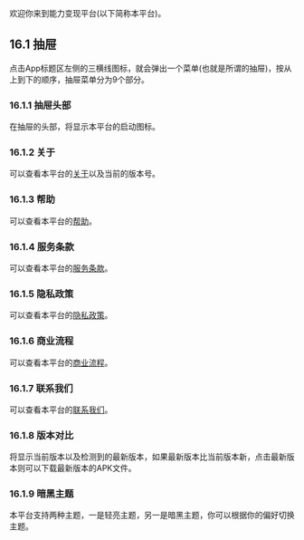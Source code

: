 欢迎你来到能力变现平台(以下简称本平台)。

## **16.1 抽屉**

点击App标题区左侧的三横线图标，就会弹出一个菜单(也就是所谓的抽屉)，按从上到下的顺序，抽屉菜单分为9个部分。

### **16.1.1 抽屉头部**

在抽屉的头部，将显示本平台的启动图标。

### **16.1.2 关于**

可以查看本平台的[关于](./README.md "关于")以及当前的版本号。

### **16.1.3 帮助**

可以查看本平台的[帮助](./HELP.md "帮助")。

### **16.1.4 服务条款**

可以查看本平台的[服务条款](./TERMS.md "服务条款")。

### **16.1.5 隐私政策**

可以查看本平台的[隐私政策](./PRIVACY.md "隐私政策")。

### **16.1.6 商业流程**

可以查看本平台的[商业流程](./BUSINESS.md "商业流程")。

### **16.1.7 联系我们**

可以查看本平台的[联系我们](./CONTACT.md "联系我们")。

### **16.1.8 版本对比**

将显示当前版本以及检测到的最新版本，如果最新版本比当前版本新，点击最新版本则可以下载最新版本的APK文件。

### **16.1.9 暗黑主题**

本平台支持两种主题，一是轻亮主题，另一是暗黑主题，你可以根据你的偏好切换主题。